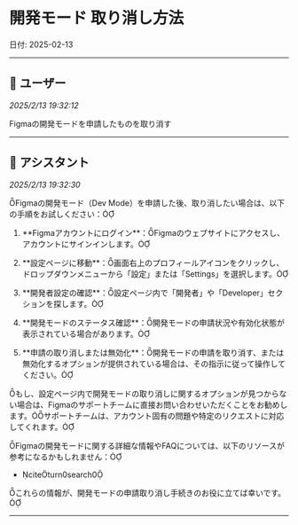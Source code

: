 # 開発モード 取り消し方法

日付: 2025-02-13

---

## 👤 ユーザー
*2025/2/13 19:32:12*

Figmaの開発モードを申請したものを取り消す

---

## 🤖 アシスタント
*2025/2/13 19:32:30*

Figmaの開発モード（Dev Mode）を申請した後、取り消したい場合は、以下の手順をお試しください：

1. \*\*Figmaアカウントにログイン\*\*：Figmaのウェブサイトにアクセスし、アカウントにサインインします。

2. \*\*設定ページに移動\*\*：画面右上のプロフィールアイコンをクリックし、ドロップダウンメニューから「設定」または「Settings」を選択します。

3. \*\*開発者設定の確認\*\*：設定ページ内で「開発者」や「Developer」セクションを探します。

4. \*\*開発モードのステータス確認\*\*：開発モードの申請状況や有効化状態が表示されている場合があります。

5. \*\*申請の取り消しまたは無効化\*\*：開発モードの申請を取り消す、または無効化するオプションが提供されている場合は、その指示に従って操作してください。

もし、設定ページ内で開発モードの取り消しに関するオプションが見つからない場合は、Figmaのサポートチームに直接お問い合わせいただくことをお勧めします。サポートチームは、アカウント固有の問題や特定のリクエストに対応してくれます。

Figmaの開発モードに関する詳細な情報やFAQについては、以下のリソースが参考になるかもしれません：

- citeturn0search0

これらの情報が、開発モードの申請取り消し手続きのお役に立てば幸いです。

---
